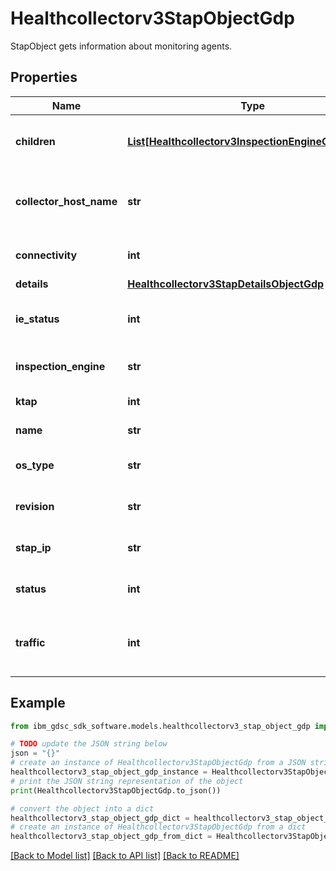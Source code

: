 # Healthcollectorv3StapObjectGdp

StapObject gets information about monitoring agents.

## Properties

Name | Type | Description | Notes
------------ | ------------- | ------------- | -------------
**children** | [**List[Healthcollectorv3InspectionEngineObjectGdp]**](Healthcollectorv3InspectionEngineObjectGdp.md) | Details about inspection engines. | [optional] 
**collector_host_name** | **str** | Host name of Guardium Data Protection system. | [optional] 
**connectivity** | **int** | Connectivity status of the S-TAP. | [optional] 
**details** | [**Healthcollectorv3StapDetailsObjectGdp**](Healthcollectorv3StapDetailsObjectGdp.md) |  | [optional] 
**ie_status** | **int** | Overall status of inspection engines. | [optional] 
**inspection_engine** | **str** | Name of inspection engine. | [optional] 
**ktap** | **int** | Status of the K-TAP. | [optional] 
**name** | **str** | Name of the S-TAP. | [optional] 
**os_type** | **str** | Operating system of the S-TAP. | [optional] 
**revision** | **str** | The OS revision of the S-TAP. | [optional] 
**stap_ip** | **str** | IP address of the S-TAP. | [optional] 
**status** | **int** | Overall status of the S-TAP. | [optional] 
**traffic** | **int** | Traffic status from inspection engine for the S-TAP. | [optional] 

## Example

```python
from ibm_gdsc_sdk_software.models.healthcollectorv3_stap_object_gdp import Healthcollectorv3StapObjectGdp

# TODO update the JSON string below
json = "{}"
# create an instance of Healthcollectorv3StapObjectGdp from a JSON string
healthcollectorv3_stap_object_gdp_instance = Healthcollectorv3StapObjectGdp.from_json(json)
# print the JSON string representation of the object
print(Healthcollectorv3StapObjectGdp.to_json())

# convert the object into a dict
healthcollectorv3_stap_object_gdp_dict = healthcollectorv3_stap_object_gdp_instance.to_dict()
# create an instance of Healthcollectorv3StapObjectGdp from a dict
healthcollectorv3_stap_object_gdp_from_dict = Healthcollectorv3StapObjectGdp.from_dict(healthcollectorv3_stap_object_gdp_dict)
```
[[Back to Model list]](../README.md#documentation-for-models) [[Back to API list]](../README.md#documentation-for-api-endpoints) [[Back to README]](../README.md)


